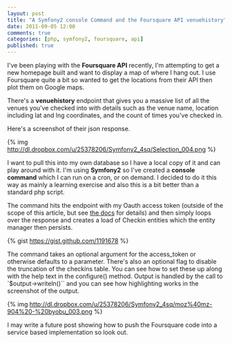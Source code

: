 ```yaml
---
layout: post
title: "A Symfony2 console Command and the Foursquare API venuehistory"
date: 2011-09-05 12:00
comments: true
categories: [php, symfony2, foursquare, api]
published: true
---
```

I've been playing with the **Foursquare API** recently, I'm attempting to get a new homepage built and want to display a map of where I hang out. I use Foursquare quite a bit so wanted to get the locations from their API then plot them on Google maps.

There's a **venuehistory** endpoint that gives you a massive list of all the venues you've checked into with details such as the venue name, location including lat and lng coordinates, and the count of times you've checked in.

Here's a screenshot of their json response.

{% img http://dl.dropbox.com/u/25378206/Symfony2_4sq/Selection_004.png %}

I want to pull this into my own database so I have a local copy of it and can play around with it. I'm using **Symfony2** so I've created a **console command** which I can run on a cron, or on demand. I decided to do it this way as mainly a learning exercise and also this is a bit better than a standard php script.

The command hits the endpoint with my Oauth access token (outside of the scope of this article, but see [the docs](https://developer.foursquare.com/docs/oauth.html) for details) and then simply loops over the response and creates a load of Checkin entities which the entity manager then persists.

{% gist https://gist.github.com/1191678 %}

The command takes an optional argument for the access_token or otherwise defaults to a parameter. There's also an optional flag to disable the truncation of the checkins table. You can see how to set these up along with the help text in the configure() method. Output is handled by the call to `$output->writeln()`` and you can see how highlighting works in the screenshot of the output.

{% img http://dl.dropbox.com/u/25378206/Symfony2_4sq/moz%40mz-904%20-%20byobu_003.png %}

I may write a future post showing how to push the Foursquare code into a service based implementation so look out.